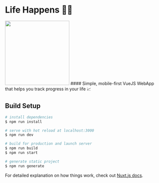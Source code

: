 # Life Happens 🤷‍♂️

<img src="https://media.giphy.com/media/fng8OzU2DvO2NCGeLY/giphy.gif" height="212" width="212">
#### Simple, mobile-first VueJS WebApp that helps you track progress in your life 📈

## Build Setup

``` bash
# install dependencies
$ npm run install

# serve with hot reload at localhost:3000
$ npm run dev

# build for production and launch server
$ npm run build
$ npm run start

# generate static project
$ npm run generate
```

For detailed explanation on how things work, check out [Nuxt.js docs](https://nuxtjs.org).
